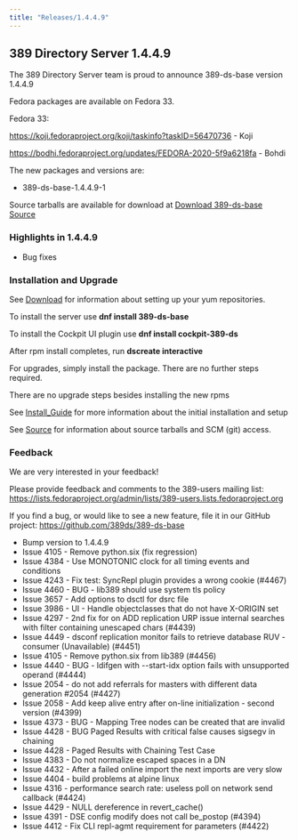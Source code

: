 ```yaml
---
title: "Releases/1.4.4.9"
---
```


389 Directory Server 1.4.4.9
-----------------------------

The 389 Directory Server team is proud to announce 389-ds-base version 1.4.4.9

Fedora packages are available on Fedora 33.

Fedora 33:

<https://koji.fedoraproject.org/koji/taskinfo?taskID=56470736> - Koji

<https://bodhi.fedoraproject.org/updates/FEDORA-2020-5f9a6218fa> - Bohdi


The new packages and versions are:

- 389-ds-base-1.4.4.9-1

Source tarballs are available for download at [Download 389-ds-base Source](https://github.com/389ds/389-ds-base/archive/389-ds-base-1.4.4.9.tar.gz)

### Highlights in 1.4.4.9

- Bug fixes

### Installation and Upgrade 

See [Download](../download.html) for information about setting up your yum repositories.

To install the server use **dnf install 389-ds-base**

To install the Cockpit UI plugin use **dnf install cockpit-389-ds**

After rpm install completes, run **dscreate interactive**

For upgrades, simply install the package.  There are no further steps required.

There are no upgrade steps besides installing the new rpms 

See [Install\_Guide](../howto/howto-install-389.html) for more information about the initial installation and setup

See [Source](../development/source.html) for information about source tarballs and SCM (git) access.

### Feedback

We are very interested in your feedback!

Please provide feedback and comments to the 389-users mailing list: <https://lists.fedoraproject.org/admin/lists/389-users.lists.fedoraproject.org>

If you find a bug, or would like to see a new feature, file it in our GitHub project: <https://github.com/389ds/389-ds-base>

- Bump version to 1.4.4.9
- Issue 4105 - Remove python.six (fix regression)
- Issue 4384 - Use MONOTONIC clock for all timing events and conditions
- Issue 4243 - Fix test: SyncRepl plugin provides a wrong cookie (#4467)
- Issue 4460 - BUG  - lib389 should use system tls policy
- Issue 3657 - Add options to dsctl for dsrc file
- Issue 3986 - UI - Handle objectclasses that do not have X-ORIGIN set
- Issue 4297 - 2nd fix for on ADD replication URP issue internal searches with filter containing unescaped chars (#4439)
- Issue 4449 - dsconf replication monitor fails to retrieve database RUV - consumer (Unavailable) (#4451)
- Issue 4105 - Remove python.six from lib389 (#4456)
- Issue 4440 - BUG - ldifgen with --start-idx option fails with unsupported operand (#4444)
- Issue 2054 - do not add referrals for masters with different data generation #2054 (#4427)
- Issue 2058 - Add keep alive entry after on-line initialization - second version (#4399)
- Issue 4373 - BUG - Mapping Tree nodes can be created that are invalid
- Issue 4428 - BUG Paged Results with critical false causes sigsegv in chaining
- Issue 4428 - Paged Results with Chaining Test Case
- Issue 4383 - Do not normalize escaped spaces in a DN
- Issue 4432 - After a failed online import the next imports are very slow
- Issue 4404 - build problems at alpine linux
- Issue 4316 - performance search rate: useless poll on network send callback (#4424)
- Issue 4429 - NULL dereference in revert_cache()
- Issue 4391 - DSE config modify does not call be_postop (#4394)
- Issue 4412 - Fix CLI repl-agmt requirement for parameters (#4422)


